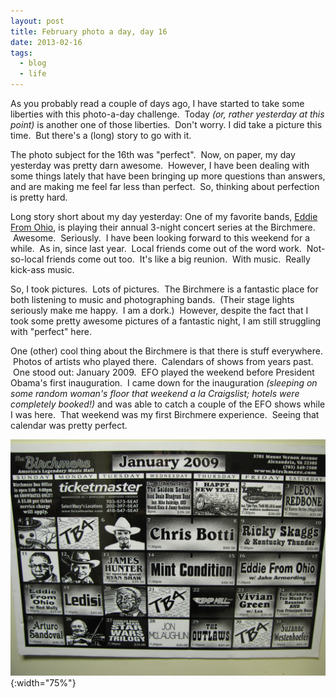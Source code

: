 ```yaml
---
layout: post
title: February photo a day, day 16
date: 2013-02-16
tags:
  - blog
  - life
---
```


As you probably read a couple of days ago, I have started to take some liberties with this photo-a-day challenge.  Today _(or, rather yesterday at this point)_ is another one of those liberties.  Don't worry. I did take a picture this time.  But there's a (long) story to go with it.

The photo subject for the 16th was "perfect".  Now, on paper, my day yesterday was pretty darn awesome.  However, I have been dealing with some things lately that have been bringing up more questions than answers, and are making me feel far less than perfect.  So, thinking about perfection is pretty hard.

Long story short about my day yesterday: One of my favorite bands, [Eddie From Ohio](http://www.eddiefromohio.com), is playing their annual 3-night concert series at the Birchmere.  Awesome.  Seriously.  I have been looking forward to this weekend for a while.  As in, since last year.  Local friends come out of the word work.  Not-so-local friends come out too.  It's like a big reunion.  With music.  Really kick-ass music.

So, I took pictures.  Lots of pictures.  The Birchmere is a fantastic place for both listening to music and photographing bands.  (Their stage lights seriously make me happy.  I am a dork.)  However, despite the fact that I took some pretty awesome pictures of a fantastic night, I am still struggling with "perfect" here.

One (other) cool thing about the Birchmere is that there is stuff everywhere.  Photos of artists who played there.  Calendars of shows from years past.  One stood out: January 2009.  EFO played the weekend before President Obama's first inauguration.  I came down for the inauguration _(sleeping on some random woman's floor that weekend a la Craigslist; hotels were completely booked!)_ and was able to catch a couple of the EFO shows while I was here.  That weekend was my first Birchmere experience.  Seeing that calendar was pretty perfect.

![February 16: Perfect](/assets/images/posts/16-feb-perfect.jpg){:width="75%"}
